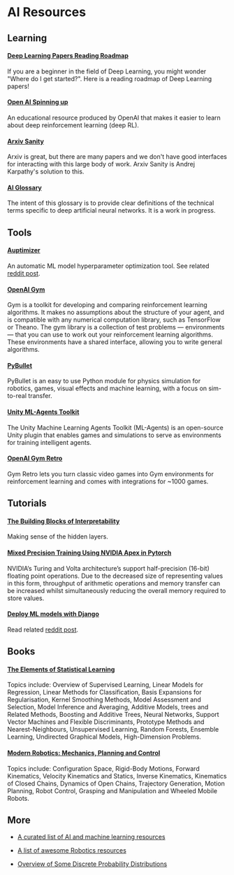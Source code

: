 # AI Resources

## Learning

#### [Deep Learning Papers Reading Roadmap](https://github.com/floodsung/Deep-Learning-Papers-Reading-Roadmap)
If you are a beginner in the field of Deep Learning, you might wonder "Where do I get started?". Here is a reading roadmap of Deep Learning papers!

#### [Open AI Spinning up](https://spinningup.openai.com/en/latest/index.html)
An educational resource produced by OpenAI that makes it easier to learn about deep reinforcement learning (deep RL).

#### [Arxiv Sanity](http://www.arxiv-sanity.com/)
Arxiv is great, but there are many papers and we don't have good interfaces for interacting with this large body of work. Arxiv Sanity is Andrej Karpathy's solution to this.

#### [AI Glossary](https://pathmind.com/wiki/glossary)
The intent of this glossary is to provide clear definitions of the technical terms specific to deep artificial neural networks. It is a work in progress.

## Tools

#### [Auptimizer](https://github.com/LGE-ARC-AdvancedAI/auptimizer)
An automatic ML model hyperparameter optimization tool. See related [reddit post](https://www.reddit.com/r/MachineLearning/comments/duul7r/p_auptimizer_a_faster_easier_way_to_do_hpo/).

#### [OpenAI Gym](http://gym.openai.com/)
Gym is a toolkit for developing and comparing reinforcement learning algorithms. It makes no assumptions about the structure of your agent, and is compatible with any numerical computation library, such as TensorFlow or Theano. The gym library is a collection of test problems — environments — that you can use to work out your reinforcement learning algorithms. These environments have a shared interface, allowing you to write general algorithms.

#### [PyBullet](https://docs.google.com/document/d/10sXEhzFRSnvFcl3XxNGhnD4N2SedqwdAvK3dsihxVUA/edit#)
PyBullet is an easy to use Python module for physics simulation for robotics, games, visual effects and machine learning, with a focus on sim-to-real transfer.

#### [Unity ML-Agents Toolkit](https://github.com/Unity-Technologies/ml-agents)
The Unity Machine Learning Agents Toolkit (ML-Agents) is an open-source Unity plugin that enables games and simulations to serve as environments for training intelligent agents.

#### [OpenAI Gym Retro](https://github.com/openai/retro)
Gym Retro lets you turn classic video games into Gym environments for reinforcement learning and comes with integrations for ~1000 games.

## Tutorials

#### [The Building Blocks of Interpretability](https://distill.pub/2018/building-blocks/)
Making sense of the hidden layers.

#### [Mixed Precision Training Using NVIDIA Apex in Pytorch](https://drive.google.com/file/d/1DMOxwMaY6_ztXcQDUyl6F0gD9imkLuHx/view?usp=sharing)
NVIDIA’s Turing and Volta architecture’s support half-precision
(16-bit) floating point operations. Due to the decreased size of
representing values in this form, throughput of arithmetic operations
and memory transfer can be increased whilst simultaneously reducing
the overall memory required to store values.

#### [Deploy ML models with Django](https://www.deploymachinelearning.com/)
Read related [reddit post](https://www.reddit.com/r/MachineLearning/comments/dsvk20/p_deploy_machine_learning_models_with_django/).

## Books

#### [The Elements of Statistical Learning](https://web.stanford.edu/~hastie/Papers/ESLII.pdf)
Topics include: Overview of Supervised Learning, Linear Models for Regression, Linear Methods for Classification, Basis Expansions for Regularisation, Kernel Smoothing Methods, Model Assessment and Selection, Model Inference and Averaging, Additive Models, trees and Related Methods, Boosting and Additive Trees, Neural Networks, Support Vector Machines and Flexible Discriminants, Prototype Methods and Nearest-Neighbours, Unsupervised Learning, Random Forests, Ensemble Learning, Undirected Graphical Models, High-Dimension Problems.

#### [Modern Robotics: Mechanics, Planning and Control](http://hades.mech.northwestern.edu/images/7/7f/MR.pdf)
Topics include: Configuration Space, Rigid-Body Motions, Forward Kinematics, Velocity Kinematics and Statics, Inverse Kinematics, Kinematics of Closed Chains, Dynamics of Open Chains, Trajectory Generation, Motion Planning, Robot Control, Grasping and Manipulation and Wheeled Mobile Robots.

## More

* [A curated list of AI and machine learning resources](https://medium.com/machine-learning-in-practice/my-curated-list-of-ai-and-machine-learning-resources-from-around-the-web-9a97823b8524)

* [A list of awesome Robotics resources](https://github.com/kiloreux/awesome-robotics)

* [Overview of Some Discrete Probability Distributions](https://www.youtube.com/watch?v=UrOXRvG9oYE)
